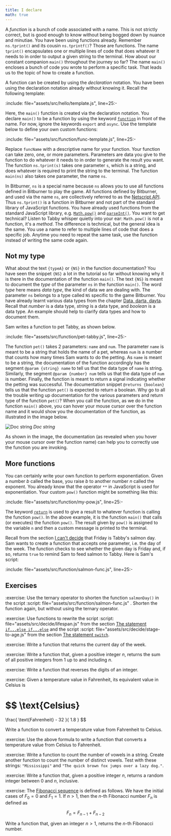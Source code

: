```yaml
---
title: I declare
math: true
---
```


A _function_ is a bunch of code associated with a name. This is not strictly
correct, but is good enough to know without being bogged down by nuance and
minutiae. You have been using functions already. Remember `ns.tprint()` and its
cousin `ns.tprintf()`? Those are functions. The name `tprint()` encapsulates one
or multiple lines of code that does whatever it needs to in order to output a
given string to the terminal. How about our constant companion `main()`
throughout the journey so far? The name `main()` encloses a bunch of code you
wrote to perform a specific task. That leads us to the topic of how to create a
function.

A function can be created by using the _declaration_ notation. You have been
using the declaration notation already without knowing it. Recall the following
template:

:include: file="assets/src/hello/template.js", line=25:-

Here, the `main()` function is created via the declaration notation. You declare
`main()` to be a function by using the keyword [`function`][function] in front
of the name. For now, ignore the keywords `export` and `async`. Use the template
below to define your own custom functions:

:include: file="assets/src/function/func-template.js", line=25:-

Replace `funcName` with a descriptive name for your function. Your function can
take zero, one, or more parameters. Parameters are data you give to the function
to do whatever it needs to in order to generate the result you want. The
function `ns.tprint(s)` takes one parameter `s`, which is a string, and does
whatever is required to print the string to the terminal. The function
`main(ns)` also takes one parameter, the name `ns`.

In Bitburner, `ns` is a special name because `ns` allows you to use all
functions defined in Bitburner to play the game. All functions defined by
Bitburner, and used via the name `ns`, are collectively referred to as the
[Netscript API][NetscriptAPI]. Thus `ns.tprint()` is a function in Bitburner and
not part of the standard library of JavaScript functions. You have already used
functions from the standard JavaScript library, e.g. [`Math.pow()`][pow] and
[`parseInt()`][parseInt]. You want to get technical? Listen to Tabby whisper
quietly into your ear: `Math.pow()` is not a function, it's a _method_. The
difference is technical, but the general idea is the same. You use a name to
refer to multiple lines of code that does a specific job. Anytime you need to
repeat the same task, use the function instead of writing the same code again.

<!--=========================================================================-->

## Not my type

What about the text `{typeA}` or `{NS}` in the function documentation? You have
seen the snippet `{NS}` a lot in the tutorial so far without knowing why it is
there in the documentation of the function `main()`. The text `{NS}` is meant to
document the _type_ of the parameter `ns` in the function `main()`. The word
_type_ here means _data type_, the kind of data we are dealing with. The
parameter `ns` belongs to a type called `NS` specific to the game Bitburner. You
have already learnt various data types from the chapter
[Data, darta, dayta](../data_README). Recall that _number_ is a data type,
_string_ is a data type, and _boolean_ is a data type. An example should help to
clarify data types and how to document them.

Sam writes a function to pet Tabby, as shown below.

:include: file="assets/src/function/pet-tabby.js", line=25:-

The function `pet()` takes 2 parameters: `name` and `num`. The parameter `name`
is meant to be a string that holds the name of a pet, whereas `num` is a number
that counts how many times Sam wants to do the petting. As `name` is meant to be
a string, the documentation of the function accordingly has the segment
`@param {string} name` to tell us that the data type of `name` is string.
Similarly, the segment `@param {number} num` tells us that the data type of
`num` is number. Finally, the function is meant to return a signal indicating
whether the petting was successful. The documentation snippet
`@returns {boolean}` tells us that the function `pet()` is expected to return a
boolean. Why go to all the trouble writing up documentation for the various
parameters and return type of the function `pet()`? When you call the function,
as we do in the function `main()` above, you can hover your mouse cursor over
the function name and it would show you the documentation of the function, as
illustrated in the image below.

<!-- prettier-ignore-start -->
![Doc string](function/doc.png "Doc string")
_Doc string_
<!-- prettier-ignore-end -->

As shown in the image, the documentation (as revealed when you hover your mouse
cursor over the function name) can help you to correctly use the function you
are invoking.

<!--=========================================================================-->

## More functions

You can certainly write your own function to perform exponentiation. Given a
number $b$ called the base, you raise $b$ to another number $n$ called the
exponent. You already know that the operator `**` in JavaScript is used for
exponentiation. Your custom `pow()` function might be something like this:

:include: file="assets/src/function/my-pow.js", line=25:-

The keyword [`return`][return] is used to give a result to whatever function is
calling the function `pow()`. In the above example, it is the function `main()`
that calls (or executes) the function `pow()`. The result given by `pow()` is
assigned to the variable `n` and then a custom message is printed to the
terminal.

Recall from the section [I can't decide](../decide_conditional) that Friday is
Tabby's salmon day. Sam wants to create a function that accepts one parameter,
i.e. the day of the week. The function checks to see whether the given day is
Friday and, if so, returns `true` to remind Sam to feed salmon to Tabby. Here is
Sam's script:

:include: file="assets/src/function/salmon-func.js", line=25:-

<!--=========================================================================-->

## Exercises

<!-- prettier-ignore-start -->
:exercise:
Use the ternary operator to shorten the function `salmonDay()` in the script
:script: file="assets/src/function/salmon-func.js"
. Shorten the function again, but without using the ternary operator.
<!-- prettier-ignore-end -->

<!-- prettier-ignore-start -->
:exercise:
Use functions to rewrite the script
:script: file="assets/src/decide/lifespan.js"
from the section
[The statement `if...else if...else`](../decide_choice/#the-statement-ifelse-ifelse)
and the script
:script: file="assets/src/decide/stage-to-age.js"
from the section [The statement `switch`](../decide_choice/#the-statement-switch).
<!-- prettier-ignore-end -->

<!-- prettier-ignore-start -->
:exercise:
Write a function that returns the current day of the week.
<!-- prettier-ignore-end -->

<!-- prettier-ignore-start -->
:exercise:
Write a function that, given a positive integer $n$, returns the sum of all
positive integers from 1 up to and including $n$.
<!-- prettier-ignore-end -->

<!-- prettier-ignore-start -->
:exercise:
Write a function that reverses the digits of an integer.
<!-- prettier-ignore-end -->

<!-- prettier-ignore-start -->
:exercise:
Given a temperature value in Fahrenheit, its equivalent value in Celsius is
<!-- prettier-ignore-end -->

$$
\text{Celsius}
=
\frac{
  \text{Fahrenheit} - 32
}{
  1.8
}
$$

Write a function to convert a temperature value from Fahrenheit to Celsius.

<!-- prettier-ignore-start -->
:exercise:
Use the above formula to write a function that converts a temperature value from
Celsius to Fahrenheit.
<!-- prettier-ignore-end -->

<!-- prettier-ignore-start -->
:exercise:
Write a function to count the number of vowels in a string. Create another
function to count the number of distinct vowels. Test with these strings:
`"Mississippi"` and `"The quick brown fox jumps over a lazy dog."`.
<!-- prettier-ignore-end -->

<!-- prettier-ignore-start -->
:exercise:
Write a function that, given a positive integer $n$, returns a random integer
between 0 and $n$, inclusive.
<!-- prettier-ignore-end -->

<!-- prettier-ignore-start -->
:exercise:
The [Fibonacci sequence][FibonacciSequence] is defined as follows. We have the
initial cases of $F_0 = 0$ and $F_1 = 1$. If $n > 1$, then the $n$-th Fibonacci
number $F_n$ is defined as
<!-- prettier-ignore-end -->

$$
F_n = F_{n-1} + F_{n-2}
$$

Write a function that, given an integer $n > 1$, returns the $n$-th Fibonacci
number.

<!--=========================================================================-->

<!-- prettier-ignore-start -->
[FibonacciSequence]: https://en.wikipedia.org/wiki/Fibonacci_sequence
[function]: https://developer.mozilla.org/en-US/docs/Web/JavaScript/Reference/Statements/function
[NetscriptAPI]: https://github.com/bitburner-official/bitburner-src/blob/stable/markdown/bitburner.ns.md
[parseInt]: https://developer.mozilla.org/en-US/docs/Web/JavaScript/Reference/Global_Objects/parseInt
[pow]: https://developer.mozilla.org/en-US/docs/Web/JavaScript/Reference/Global_Objects/Math/pow
[return]: https://developer.mozilla.org/en-US/docs/Web/JavaScript/Reference/Statements/return
<!-- prettier-ignore-end -->
